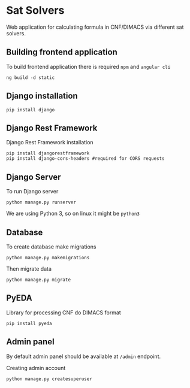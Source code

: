 # Sat Solvers
Web application for calculating formula in CNF/DIMACS via different sat solvers.

## Building frontend application

To build frontend application there is required `npm` and `angular cli`

```
ng build -d static
```

## Django installation

```
pip install django
```

## Django Rest Framework

Django Rest Framework installation 
```
pip install djangorestframework
pip install django-cors-headers #required for CORS requests
```

## Django Server

To run Django server
```
python manage.py runserver
```

We are using Python 3, so on linux it might be `python3`

## Database

To create database make migrations
```
python manage.py makemigrations
```

Then migrate data
```
python manage.py migrate
```

## PyEDA
Library for processing CNF do DIMACS format
```
pip install pyeda
```

## Admin panel

By default admin panel should be available at `/admin` endpoint. 

Creating admin account
```
python manage.py createsuperuser
```